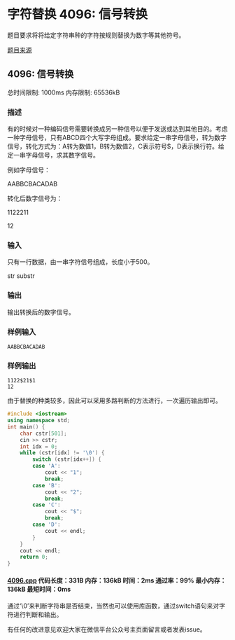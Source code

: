 # 字符替换 4096: 信号转换

题目要求将将给定字符串种的字符按规则替换为数字等其他符号。

[题目来源](http://bailian.openjudge.cn/practice/4096/)

## 4096: 信号转换

总时间限制: 1000ms    内存限制: 65536kB

### 描述

有的时候对一种编码信号需要转换成另一种信号以便于发送或达到其他目的。考虑一种字母信号，只有ABCD四个大写字母组成。要求给定一串字母信号，转为数字信号，转化方式为：A转为数值1，B转为数值2，C表示符号$，D表示换行符。给定一串字母信号，求其数字信号。

例如字母信号：

AABBCBACADAB

转化后数字信号为：

1122$21$1

12

### 输入

只有一行数据，由一串字符信号组成，长度小于500。

str substr

### 输出

输出转换后的数字信号。

### 样例输入
```
AABBCBACADAB
```
### 样例输出
```
1122$21$1
12
```
由于替换的种类较多，因此可以采用多路判断的方法进行，一次遍历输出即可。
```cpp
#include <iostream>
using namespace std;
int main() {
	char cstr[501];
	cin >> cstr;
	int idx = 0;
	while (cstr[idx] != '\0') {
		switch (cstr[idx++]) {
		case 'A':
			cout << "1";
			break;
		case 'B':
			cout << "2";
			break;
		case 'C':
			cout << "$";
			break;
		case 'D':
			cout << endl;
		}
	}
	cout << endl;
	return 0;
}
```
#### [4096.cpp](/Code/4000-4099/4096.cpp) 代码长度：331B 内存：136kB 时间：2ms 通过率：99% 最小内存：136kB  最短时间：0ms

通过‘\0’来判断字符串是否结束，当然也可以使用库函数，通过switch语句来对字符进行判断和输出。

有任何的改进意见欢迎大家在微信平台公众号主页面留言或者发表issue。
